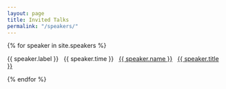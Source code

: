 ```yaml
---
layout: page
title: Invited Talks
permalink: "/speakers/"
---
```


{% for speaker in site.speakers %}
  <div class="speaker">
    <p>{{ speaker.label }} &nbsp; {{ speaker.time }} &nbsp; <a href="{{ speaker.website }}">{{ speaker.name }}</a> &nbsp; <a href="/acs{{ speaker.url }}">{{ speaker.title }}</a></p>
  </div>
{% endfor %}
